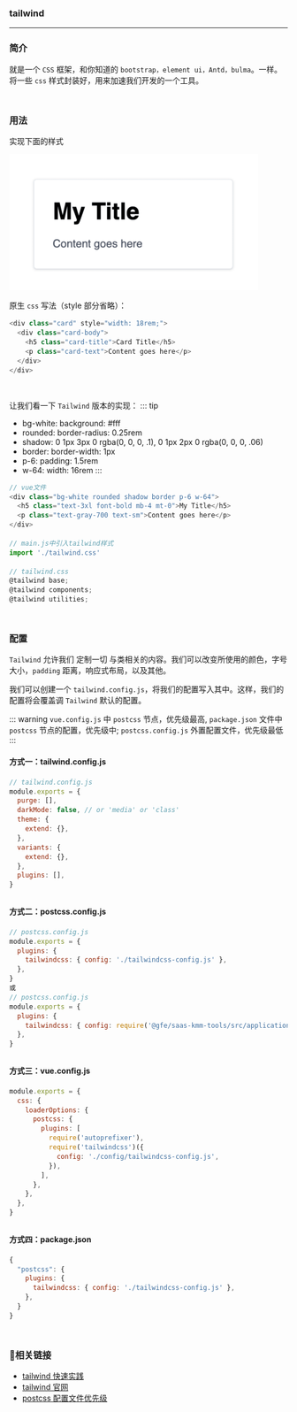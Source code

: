 ### tailwind
***

### 简介
就是一个 `CSS` 框架，和你知道的 `bootstrap，element ui，Antd，bulma`。一样。将一些 `css` 样式封装好，用来加速我们开发的一个工具。
<div style='margin-top: 50px'></div>


### 用法
实现下面的样式

<img src='./imgs/card.png' width='450px'>

原生 `css` 写法（style 部分省略）：
```js
<div class="card" style="width: 18rem;">
  <div class="card-body">
    <h5 class="card-title">Card Title</h5>
    <p class="card-text">Content goes here</p>
  </div>
</div>
```
<br>

让我们看一下 `Tailwind` 版本的实现：
::: tip
- bg-white: background: #fff
- rounded: border-radius: 0.25rem
- shadow: 0 1px 3px 0 rgba(0, 0, 0, .1), 0 1px 2px 0 rgba(0, 0, 0, .06)
- border: border-width: 1px
- p-6: padding: 1.5rem
- w-64: width: 16rem
:::

```js
// vue文件
<div class="bg-white rounded shadow border p-6 w-64">
  <h5 class="text-3xl font-bold mb-4 mt-0">My Title</h5>
  <p class="text-gray-700 text-sm">Content goes here</p>
</div>

// main.js中引入tailwind样式
import './tailwind.css'

// tailwind.css
@tailwind base;
@tailwind components;
@tailwind utilities;
```
<div style='margin-top: 50px'></div>

### 配置
`Tailwind` 允许我们 定制一切 与类相关的内容。我们可以改变所使用的颜色，字号大小，`padding` 距离，响应式布局，以及其他。

我们可以创建一个 `tailwind.config.js`，将我们的配置写入其中。这样，我们的配置将会覆盖调 `Tailwind` 默认的配置。

::: warning
`vue.config.js` 中 `postcss` 节点，优先级最高, `package.json` 文件中 `postcss` 节点的配置，优先级中; `postcss.config.js` 外置配置文件，优先级最低
:::

#### 方式一：tailwind.config.js
```js
// tailwind.config.js
module.exports = {
  purge: [],
  darkMode: false, // or 'media' or 'class'
  theme: {
    extend: {},
  },
  variants: {
    extend: {},
  },
  plugins: [],
}
```
<div style='margin-top: 30px'></div>

#### 方式二：postcss.config.js
```js
// postcss.config.js
module.exports = {
  plugins: {
    tailwindcss: { config: './tailwindcss-config.js' },
  },
}
或
// postcss.config.js
module.exports = {
  plugins: {
    tailwindcss: { config: require('@gfe/saas-kmm-tools/src/application/tailwind/index.js')},
  },
}
```
<div style='margin-top: 30px'></div>

#### 方式三：vue.config.js
```js
module.exports = {
  css: {
    loaderOptions: {
      postcss: {
        plugins: [
          require('autoprefixer'),
          require('tailwindcss')({
            config: './config/tailwindcss-config.js',
          }),
        ],
      },
    },
  },
}
```
<div style='margin-top: 30px'></div>

#### 方式四：package.json
```js
{
  "postcss": {
    plugins: {
      tailwindcss: { config: './tailwindcss-config.js' },
    },
  }
}
```
<div style='margin-top: 50px'></div>


### 🔗相关链接
- [tailwind 快速实践](https://segmentfault.com/a/1190000022622923)
- [tailwind 官网](https://docs.tailwindchina.com/docs/installation)
- [postcss 配置文件优先级](https://www.cnblogs.com/Brose/p/12598862.html)





